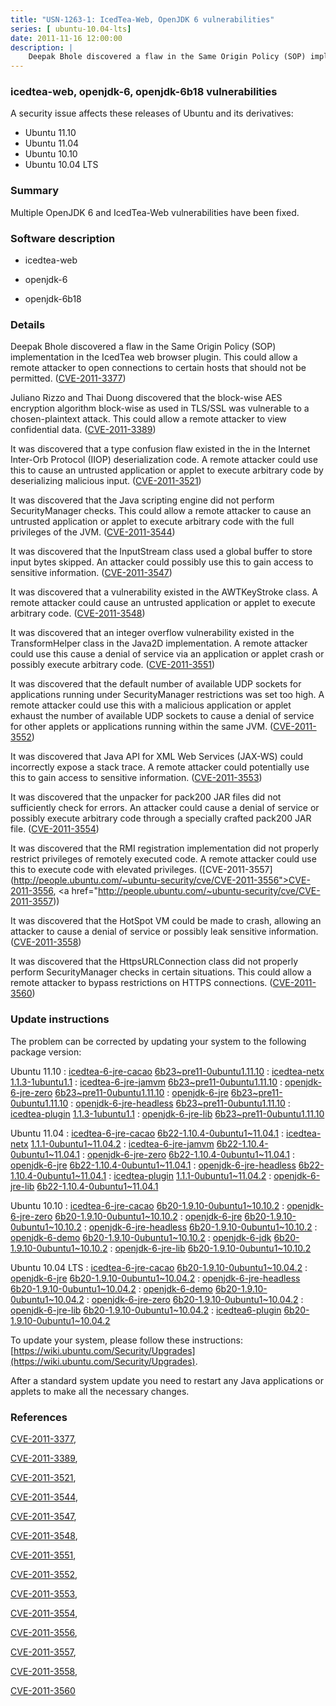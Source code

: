 ```yaml
---
title: "USN-1263-1: IcedTea-Web, OpenJDK 6 vulnerabilities"
series: [ ubuntu-10.04-lts]
date: 2011-11-16 12:00:00
description: |
    Deepak Bhole discovered a flaw in the Same Origin Policy (SOP) implementation in the IcedTea web browser plugin. This could allow a remote attacker to open connections to certain hosts that should not be permitted. ([CVE-2011-3377](http://people.ubuntu.com/~ubuntu-security/cve/CVE-2011-3377))
--- 
```

 
### icedtea-web, openjdk-6, openjdk-6b18 vulnerabilities

A security issue affects these releases of Ubuntu and its derivatives:

* Ubuntu 11.10
* Ubuntu 11.04
* Ubuntu 10.10
* Ubuntu 10.04 LTS

### Summary

Multiple OpenJDK 6 and IcedTea-Web vulnerabilities have been fixed. 

### Software description

* icedtea-web 

* openjdk-6 

* openjdk-6b18 

### Details

Deepak Bhole discovered a flaw in the Same Origin Policy (SOP) implementation in the IcedTea web browser plugin. This could allow a remote attacker to open connections to certain hosts that should not be permitted. ([CVE-2011-3377](http://people.ubuntu.com/~ubuntu-security/cve/CVE-2011-3377))

Juliano Rizzo and Thai Duong discovered that the block-wise AES encryption algorithm block-wise as used in TLS/SSL was vulnerable to a chosen-plaintext attack. This could allow a remote attacker to view confidential data. ([CVE-2011-3389](http://people.ubuntu.com/~ubuntu-security/cve/CVE-2011-3389))

It was discovered that a type confusion flaw existed in the in the Internet Inter-Orb Protocol (IIOP) deserialization code. A remote attacker could use this to cause an untrusted application or applet to execute arbitrary code by deserializing malicious input. ([CVE-2011-3521](http://people.ubuntu.com/~ubuntu-security/cve/CVE-2011-3521))

It was discovered that the Java scripting engine did not perform SecurityManager checks. This could allow a remote attacker to cause an untrusted application or applet to execute arbitrary code with the full privileges of the JVM. ([CVE-2011-3544](http://people.ubuntu.com/~ubuntu-security/cve/CVE-2011-3544))

It was discovered that the InputStream class used a global buffer to store input bytes skipped. An attacker could possibly use this to gain access to sensitive information. ([CVE-2011-3547](http://people.ubuntu.com/~ubuntu-security/cve/CVE-2011-3547))

It was discovered that a vulnerability existed in the AWTKeyStroke class. A remote attacker could cause an untrusted application or applet to execute arbitrary code. ([CVE-2011-3548](http://people.ubuntu.com/~ubuntu-security/cve/CVE-2011-3548))

It was discovered that an integer overflow vulnerability existed in the TransformHelper class in the Java2D implementation. A remote attacker could use this cause a denial of service via an application or applet crash or possibly execute arbitrary code. ([CVE-2011-3551](http://people.ubuntu.com/~ubuntu-security/cve/CVE-2011-3551))

It was discovered that the default number of available UDP sockets for applications running under SecurityManager restrictions was set too high. A remote attacker could use this with a malicious application or applet exhaust the number of available UDP sockets to cause a denial of service for other applets or applications running within the same JVM. ([CVE-2011-3552](http://people.ubuntu.com/~ubuntu-security/cve/CVE-2011-3552))

It was discovered that Java API for XML Web Services (JAX-WS) could incorrectly expose a stack trace. A remote attacker could potentially use this to gain access to sensitive information. ([CVE-2011-3553](http://people.ubuntu.com/~ubuntu-security/cve/CVE-2011-3553))

It was discovered that the unpacker for pack200 JAR files did not sufficiently check for errors. An attacker could cause a denial of service or possibly execute arbitrary code through a specially crafted pack200 JAR file. ([CVE-2011-3554](http://people.ubuntu.com/~ubuntu-security/cve/CVE-2011-3554))

It was discovered that the RMI registration implementation did not properly restrict privileges of remotely executed code. A remote attacker could use this to execute code with elevated privileges. ([CVE-2011-3557](http://people.ubuntu.com/~ubuntu-security/cve/CVE-2011-3556">CVE-2011-3556</a>, <a href="http://people.ubuntu.com/~ubuntu-security/cve/CVE-2011-3557))

It was discovered that the HotSpot VM could be made to crash, allowing an attacker to cause a denial of service or possibly leak sensitive information. ([CVE-2011-3558](http://people.ubuntu.com/~ubuntu-security/cve/CVE-2011-3558))

It was discovered that the HttpsURLConnection class did not properly perform SecurityManager checks in certain situations. This could allow a remote attacker to bypass restrictions on HTTPS connections. ([CVE-2011-3560](http://people.ubuntu.com/~ubuntu-security/cve/CVE-2011-3560)) 

### Update instructions

The problem can be corrected by updating your system to the following package version:

Ubuntu 11.10
 : [icedtea-6-jre-cacao](https://launchpad.net/ubuntu/+source/openjdk-6) <span> [6b23~pre11-0ubuntu1.11.10](https://launchpad.net/ubuntu/+source/openjdk-6/6b23~pre11-0ubuntu1.11.10) </span> 
 : [icedtea-netx](https://launchpad.net/ubuntu/+source/icedtea-web) <span> [1.1.3-1ubuntu1.1](https://launchpad.net/ubuntu/+source/icedtea-web/1.1.3-1ubuntu1.1) </span> 
 : [icedtea-6-jre-jamvm](https://launchpad.net/ubuntu/+source/openjdk-6) <span> [6b23~pre11-0ubuntu1.11.10](https://launchpad.net/ubuntu/+source/openjdk-6/6b23~pre11-0ubuntu1.11.10) </span> 
 : [openjdk-6-jre-zero](https://launchpad.net/ubuntu/+source/openjdk-6) <span> [6b23~pre11-0ubuntu1.11.10](https://launchpad.net/ubuntu/+source/openjdk-6/6b23~pre11-0ubuntu1.11.10) </span> 
 : [openjdk-6-jre](https://launchpad.net/ubuntu/+source/openjdk-6) <span> [6b23~pre11-0ubuntu1.11.10](https://launchpad.net/ubuntu/+source/openjdk-6/6b23~pre11-0ubuntu1.11.10) </span> 
 : [openjdk-6-jre-headless](https://launchpad.net/ubuntu/+source/openjdk-6) <span> [6b23~pre11-0ubuntu1.11.10](https://launchpad.net/ubuntu/+source/openjdk-6/6b23~pre11-0ubuntu1.11.10) </span> 
 : [icedtea-plugin](https://launchpad.net/ubuntu/+source/icedtea-web) <span> [1.1.3-1ubuntu1.1](https://launchpad.net/ubuntu/+source/icedtea-web/1.1.3-1ubuntu1.1) </span> 
 : [openjdk-6-jre-lib](https://launchpad.net/ubuntu/+source/openjdk-6) <span> [6b23~pre11-0ubuntu1.11.10](https://launchpad.net/ubuntu/+source/openjdk-6/6b23~pre11-0ubuntu1.11.10) </span> 

Ubuntu 11.04
 : [icedtea-6-jre-cacao](https://launchpad.net/ubuntu/+source/openjdk-6) <span> [6b22-1.10.4-0ubuntu1~11.04.1](https://launchpad.net/ubuntu/+source/openjdk-6/6b22-1.10.4-0ubuntu1~11.04.1) </span> 
 : [icedtea-netx](https://launchpad.net/ubuntu/+source/icedtea-web) <span> [1.1.1-0ubuntu1~11.04.2](https://launchpad.net/ubuntu/+source/icedtea-web/1.1.1-0ubuntu1~11.04.2) </span> 
 : [icedtea-6-jre-jamvm](https://launchpad.net/ubuntu/+source/openjdk-6) <span> [6b22-1.10.4-0ubuntu1~11.04.1](https://launchpad.net/ubuntu/+source/openjdk-6/6b22-1.10.4-0ubuntu1~11.04.1) </span> 
 : [openjdk-6-jre-zero](https://launchpad.net/ubuntu/+source/openjdk-6) <span> [6b22-1.10.4-0ubuntu1~11.04.1](https://launchpad.net/ubuntu/+source/openjdk-6/6b22-1.10.4-0ubuntu1~11.04.1) </span> 
 : [openjdk-6-jre](https://launchpad.net/ubuntu/+source/openjdk-6) <span> [6b22-1.10.4-0ubuntu1~11.04.1](https://launchpad.net/ubuntu/+source/openjdk-6/6b22-1.10.4-0ubuntu1~11.04.1) </span> 
 : [openjdk-6-jre-headless](https://launchpad.net/ubuntu/+source/openjdk-6) <span> [6b22-1.10.4-0ubuntu1~11.04.1](https://launchpad.net/ubuntu/+source/openjdk-6/6b22-1.10.4-0ubuntu1~11.04.1) </span> 
 : [icedtea-plugin](https://launchpad.net/ubuntu/+source/icedtea-web) <span> [1.1.1-0ubuntu1~11.04.2](https://launchpad.net/ubuntu/+source/icedtea-web/1.1.1-0ubuntu1~11.04.2) </span> 
 : [openjdk-6-jre-lib](https://launchpad.net/ubuntu/+source/openjdk-6) <span> [6b22-1.10.4-0ubuntu1~11.04.1](https://launchpad.net/ubuntu/+source/openjdk-6/6b22-1.10.4-0ubuntu1~11.04.1) </span> 

Ubuntu 10.10
 : [icedtea-6-jre-cacao](https://launchpad.net/ubuntu/+source/openjdk-6) <span> [6b20-1.9.10-0ubuntu1~10.10.2](https://launchpad.net/ubuntu/+source/openjdk-6/6b20-1.9.10-0ubuntu1~10.10.2) </span> 
 : [openjdk-6-jre-zero](https://launchpad.net/ubuntu/+source/openjdk-6) <span> [6b20-1.9.10-0ubuntu1~10.10.2](https://launchpad.net/ubuntu/+source/openjdk-6/6b20-1.9.10-0ubuntu1~10.10.2) </span> 
 : [openjdk-6-jre](https://launchpad.net/ubuntu/+source/openjdk-6) <span> [6b20-1.9.10-0ubuntu1~10.10.2](https://launchpad.net/ubuntu/+source/openjdk-6/6b20-1.9.10-0ubuntu1~10.10.2) </span> 
 : [openjdk-6-jre-headless](https://launchpad.net/ubuntu/+source/openjdk-6) <span> [6b20-1.9.10-0ubuntu1~10.10.2](https://launchpad.net/ubuntu/+source/openjdk-6/6b20-1.9.10-0ubuntu1~10.10.2) </span> 
 : [openjdk-6-demo](https://launchpad.net/ubuntu/+source/openjdk-6) <span> [6b20-1.9.10-0ubuntu1~10.10.2](https://launchpad.net/ubuntu/+source/openjdk-6/6b20-1.9.10-0ubuntu1~10.10.2) </span> 
 : [openjdk-6-jdk](https://launchpad.net/ubuntu/+source/openjdk-6) <span> [6b20-1.9.10-0ubuntu1~10.10.2](https://launchpad.net/ubuntu/+source/openjdk-6/6b20-1.9.10-0ubuntu1~10.10.2) </span> 
 : [openjdk-6-jre-lib](https://launchpad.net/ubuntu/+source/openjdk-6) <span> [6b20-1.9.10-0ubuntu1~10.10.2](https://launchpad.net/ubuntu/+source/openjdk-6/6b20-1.9.10-0ubuntu1~10.10.2) </span> 

Ubuntu 10.04 LTS
 : [icedtea-6-jre-cacao](https://launchpad.net/ubuntu/+source/openjdk-6) <span> [6b20-1.9.10-0ubuntu1~10.04.2](https://launchpad.net/ubuntu/+source/openjdk-6/6b20-1.9.10-0ubuntu1~10.04.2) </span> 
 : [openjdk-6-jre](https://launchpad.net/ubuntu/+source/openjdk-6) <span> [6b20-1.9.10-0ubuntu1~10.04.2](https://launchpad.net/ubuntu/+source/openjdk-6/6b20-1.9.10-0ubuntu1~10.04.2) </span> 
 : [openjdk-6-jre-headless](https://launchpad.net/ubuntu/+source/openjdk-6) <span> [6b20-1.9.10-0ubuntu1~10.04.2](https://launchpad.net/ubuntu/+source/openjdk-6/6b20-1.9.10-0ubuntu1~10.04.2) </span> 
 : [openjdk-6-demo](https://launchpad.net/ubuntu/+source/openjdk-6) <span> [6b20-1.9.10-0ubuntu1~10.04.2](https://launchpad.net/ubuntu/+source/openjdk-6/6b20-1.9.10-0ubuntu1~10.04.2) </span> 
 : [openjdk-6-jre-zero](https://launchpad.net/ubuntu/+source/openjdk-6) <span> [6b20-1.9.10-0ubuntu1~10.04.2](https://launchpad.net/ubuntu/+source/openjdk-6/6b20-1.9.10-0ubuntu1~10.04.2) </span> 
 : [openjdk-6-jre-lib](https://launchpad.net/ubuntu/+source/openjdk-6) <span> [6b20-1.9.10-0ubuntu1~10.04.2](https://launchpad.net/ubuntu/+source/openjdk-6/6b20-1.9.10-0ubuntu1~10.04.2) </span> 
 : [icedtea6-plugin](https://launchpad.net/ubuntu/+source/openjdk-6) <span> [6b20-1.9.10-0ubuntu1~10.04.2](https://launchpad.net/ubuntu/+source/openjdk-6/6b20-1.9.10-0ubuntu1~10.04.2) </span> 

To update your system, please follow these instructions: [https://wiki.ubuntu.com/Security/Upgrades](https://wiki.ubuntu.com/Security/Upgrades).

After a standard system update you need to restart any Java applications or applets to make all the necessary changes. 

### References

 [CVE-2011-3377](http://people.ubuntu.com/~ubuntu-security/cve/CVE-2011-3377), 

 [CVE-2011-3389](http://people.ubuntu.com/~ubuntu-security/cve/CVE-2011-3389), 

 [CVE-2011-3521](http://people.ubuntu.com/~ubuntu-security/cve/CVE-2011-3521), 

 [CVE-2011-3544](http://people.ubuntu.com/~ubuntu-security/cve/CVE-2011-3544), 

 [CVE-2011-3547](http://people.ubuntu.com/~ubuntu-security/cve/CVE-2011-3547), 

 [CVE-2011-3548](http://people.ubuntu.com/~ubuntu-security/cve/CVE-2011-3548), 

 [CVE-2011-3551](http://people.ubuntu.com/~ubuntu-security/cve/CVE-2011-3551), 

 [CVE-2011-3552](http://people.ubuntu.com/~ubuntu-security/cve/CVE-2011-3552), 

 [CVE-2011-3553](http://people.ubuntu.com/~ubuntu-security/cve/CVE-2011-3553), 

 [CVE-2011-3554](http://people.ubuntu.com/~ubuntu-security/cve/CVE-2011-3554), 

 [CVE-2011-3556](http://people.ubuntu.com/~ubuntu-security/cve/CVE-2011-3556), 

 [CVE-2011-3557](http://people.ubuntu.com/~ubuntu-security/cve/CVE-2011-3557), 

 [CVE-2011-3558](http://people.ubuntu.com/~ubuntu-security/cve/CVE-2011-3558), 

 [CVE-2011-3560](http://people.ubuntu.com/~ubuntu-security/cve/CVE-2011-3560)
 
